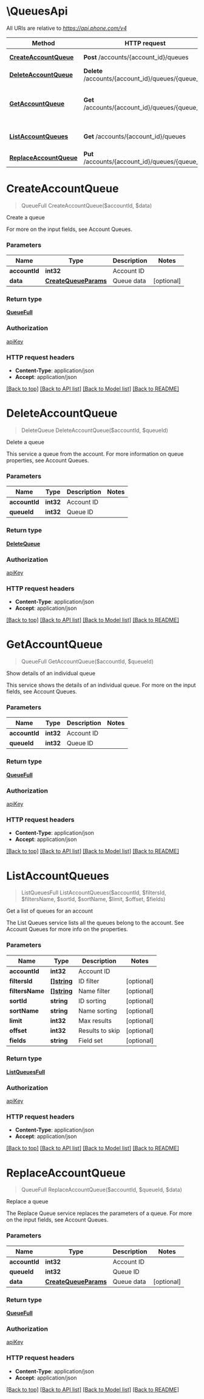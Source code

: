 # \QueuesApi

All URIs are relative to *https://api.phone.com/v4*

Method | HTTP request | Description
------------- | ------------- | -------------
[**CreateAccountQueue**](QueuesApi.md#CreateAccountQueue) | **Post** /accounts/{account_id}/queues | Create a queue
[**DeleteAccountQueue**](QueuesApi.md#DeleteAccountQueue) | **Delete** /accounts/{account_id}/queues/{queue_id} | Delete a queue
[**GetAccountQueue**](QueuesApi.md#GetAccountQueue) | **Get** /accounts/{account_id}/queues/{queue_id} | Show details of an individual queue
[**ListAccountQueues**](QueuesApi.md#ListAccountQueues) | **Get** /accounts/{account_id}/queues | Get a list of queues for an account
[**ReplaceAccountQueue**](QueuesApi.md#ReplaceAccountQueue) | **Put** /accounts/{account_id}/queues/{queue_id} | Replace a queue


# **CreateAccountQueue**
> QueueFull CreateAccountQueue($accountId, $data)

Create a queue

For more on the input fields, see Account Queues.


### Parameters

Name | Type | Description  | Notes
------------- | ------------- | ------------- | -------------
 **accountId** | **int32**| Account ID | 
 **data** | [**CreateQueueParams**](CreateQueueParams.md)| Queue data | [optional] 

### Return type

[**QueueFull**](QueueFull.md)

### Authorization

[apiKey](../README.md#apiKey)

### HTTP request headers

 - **Content-Type**: application/json
 - **Accept**: application/json

[[Back to top]](#) [[Back to API list]](../README.md#documentation-for-api-endpoints) [[Back to Model list]](../README.md#documentation-for-models) [[Back to README]](../README.md)

# **DeleteAccountQueue**
> DeleteQueue DeleteAccountQueue($accountId, $queueId)

Delete a queue

This service a queue from the account. For more information on queue properties, see Account Queues.


### Parameters

Name | Type | Description  | Notes
------------- | ------------- | ------------- | -------------
 **accountId** | **int32**| Account ID | 
 **queueId** | **int32**| Queue ID | 

### Return type

[**DeleteQueue**](DeleteQueue.md)

### Authorization

[apiKey](../README.md#apiKey)

### HTTP request headers

 - **Content-Type**: application/json
 - **Accept**: application/json

[[Back to top]](#) [[Back to API list]](../README.md#documentation-for-api-endpoints) [[Back to Model list]](../README.md#documentation-for-models) [[Back to README]](../README.md)

# **GetAccountQueue**
> QueueFull GetAccountQueue($accountId, $queueId)

Show details of an individual queue

This service shows the details of an individual queue. For more on the input fields, see Account Queues.


### Parameters

Name | Type | Description  | Notes
------------- | ------------- | ------------- | -------------
 **accountId** | **int32**| Account ID | 
 **queueId** | **int32**| Queue ID | 

### Return type

[**QueueFull**](QueueFull.md)

### Authorization

[apiKey](../README.md#apiKey)

### HTTP request headers

 - **Content-Type**: application/json
 - **Accept**: application/json

[[Back to top]](#) [[Back to API list]](../README.md#documentation-for-api-endpoints) [[Back to Model list]](../README.md#documentation-for-models) [[Back to README]](../README.md)

# **ListAccountQueues**
> ListQueuesFull ListAccountQueues($accountId, $filtersId, $filtersName, $sortId, $sortName, $limit, $offset, $fields)

Get a list of queues for an account

The List Queues service lists all the queues belong to the account. See Account Queues for more info on the properties.


### Parameters

Name | Type | Description  | Notes
------------- | ------------- | ------------- | -------------
 **accountId** | **int32**| Account ID | 
 **filtersId** | [**[]string**](string.md)| ID filter | [optional] 
 **filtersName** | [**[]string**](string.md)| Name filter | [optional] 
 **sortId** | **string**| ID sorting | [optional] 
 **sortName** | **string**| Name sorting | [optional] 
 **limit** | **int32**| Max results | [optional] 
 **offset** | **int32**| Results to skip | [optional] 
 **fields** | **string**| Field set | [optional] 

### Return type

[**ListQueuesFull**](ListQueuesFull.md)

### Authorization

[apiKey](../README.md#apiKey)

### HTTP request headers

 - **Content-Type**: application/json
 - **Accept**: application/json

[[Back to top]](#) [[Back to API list]](../README.md#documentation-for-api-endpoints) [[Back to Model list]](../README.md#documentation-for-models) [[Back to README]](../README.md)

# **ReplaceAccountQueue**
> QueueFull ReplaceAccountQueue($accountId, $queueId, $data)

Replace a queue

The Replace Queue service replaces the parameters of a queue. For more on the input fields, see Account Queues.


### Parameters

Name | Type | Description  | Notes
------------- | ------------- | ------------- | -------------
 **accountId** | **int32**| Account ID | 
 **queueId** | **int32**| Queue ID | 
 **data** | [**CreateQueueParams**](CreateQueueParams.md)| Queue data | [optional] 

### Return type

[**QueueFull**](QueueFull.md)

### Authorization

[apiKey](../README.md#apiKey)

### HTTP request headers

 - **Content-Type**: application/json
 - **Accept**: application/json

[[Back to top]](#) [[Back to API list]](../README.md#documentation-for-api-endpoints) [[Back to Model list]](../README.md#documentation-for-models) [[Back to README]](../README.md)

